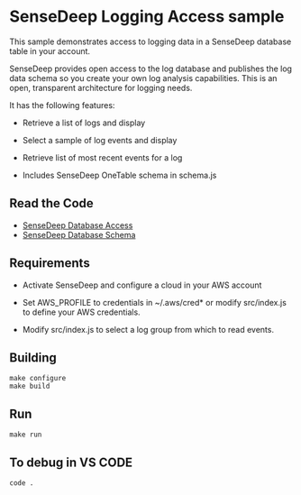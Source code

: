 SenseDeep Logging Access sample
===

This sample demonstrates access to logging data in a SenseDeep database table in your account.

SenseDeep provides open access to the log database and publishes the log data schema
so you create your own log analysis capabilities. This is an open, transparent architecture
for logging needs.

It has the following features:

* Retrieve a list of logs and display

* Select a sample of log events and display

* Retrieve list of most recent events for a log

* Includes SenseDeep OneTable schema in schema.js

## Read the Code

* [SenseDeep Database Access](https://github.com/sensedeep/dynamodb-onetable/tree/main/samples/sensedeep/src/index.js)
* [SenseDeep Database Schema](https://github.com/sensedeep/dynamodb-onetable/tree/main/samples/sensedeep/src/schema.js)

## Requirements

* Activate SenseDeep and configure a cloud in your AWS account

* Set AWS_PROFILE to credentials in ~/.aws/cred* or modify src/index.js to
    define your AWS credentials.

* Modify src/index.js to select a log group from which to read events.

## Building

```
make configure
make build
```

## Run

```
make run
```

## To debug in VS CODE

```
code .
```
